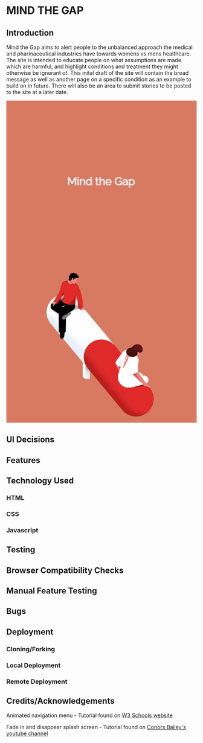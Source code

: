 # MIND THE GAP

## Introduction
Mind the Gap aims to alert people to the unbalanced approach the medical and pharmaceutical industries have towards womens vs mens healthcare. The site is intended to educate people on what assumptions are made which are harmful, and highlight conditions and treatment they might otherwise be ignorant of. This inital draft of the site will contain the broad message as well as another page on a specific condition as an example to build on in future.
There will also be an area to submit stories to be posted to the site at a later date.

![Splash screen hero](/assets/images/splash-page.png "Site splash page")

## UI Decisions

## Features

## Technology Used
### HTML
### CSS
### Javascript

## Testing

## Browser Compatibility Checks

## Manual Feature Testing

## Bugs

## Deployment

### Cloning/Forking

### Local Deployment

### Remote Deployment

## Credits/Acknowledgements

Animated navigation menu - Tutorial found on [W3 Schools website](https://www.w3schools.com/howto/howto_js_sidenav.asp)

Fade in and disappear splash screen - Tutorial found on [Conors Bailey's youtube channel](https://www.youtube.com/watch?v=MOlaldp1Fv4)

